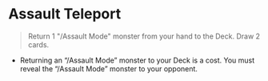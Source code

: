 # Assault Teleport

> Return 1 "/Assault Mode" monster from your hand to the Deck. Draw 2 cards.

*   Returning an “/Assault Mode” monster to your Deck is a cost. You must reveal the “/Assault Mode” monster to your opponent.
